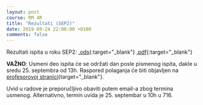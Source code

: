 ```yaml
---
layout: post
course: RM 4R
title: "Rezultati (SEP2)"
date: 2019-09-24 22:00:00 +0100
comments: false
---
```


Rezultati ispita u roku SEP2: 
[.ods](/courses/rm/results/2019_R/RM_4R_SEP2_2018_2019.ods){:target="_blank"} 
[.pdf](/courses/rm/results/2019_R/RM_4R_SEP2_2018_2019.pdf){:target="_blank"}


**VAŽNO**: Usmeni deo ispita će se održati dan posle pismenog ispita, dakle 
u sredu 25. septembra od 13h. Raspored polaganja će biti objavljen na 
[profesorovoj stranici](http://poincare.matf.bg.ac.rs/~kartelj/?content=RM){target="_blank"}.

Uvid u radove je preporučljivo obaviti putem email-a zbog termina usmenog.
Alternativno, termin uvida je 25. septembar u 10h u 716.